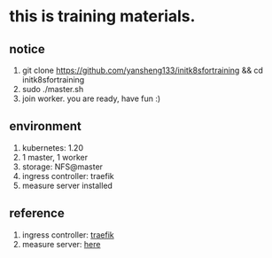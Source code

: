 # this is training materials.
## notice
1. git clone https://github.com/yansheng133/initk8sfortraining && cd initk8sfortraining
2. sudo ./master.sh
3. join worker.
you are ready, have fun :)

## environment
1. kubernetes: 1.20
2. 1 master, 1 worker
3. storage: NFS@master
4. ingress controller: traefik
5. measure server installed

## reference
1. ingress controller: [traefik](https://doc.traefik.io/traefik/v1.7/user-guide/kubernetes/)
2. measure server: [here](https://github.com/kubernetes-sigs/metrics-server)
